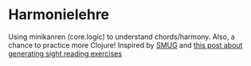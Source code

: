 # Harmonielehre

Using minikanren (core.logic) to understand chords/harmony. Also, a chance to
practice more Clojure! Inspired by [SMUG](https://github.com/owickstrom/smug)
and [this post about generating sight reading
exercises](https://wickstrom.tech/generative-music/2016/08/07/generating-sight-reading-exercises-using-constraint-logic-programming-in-clojure-part-1.html)


